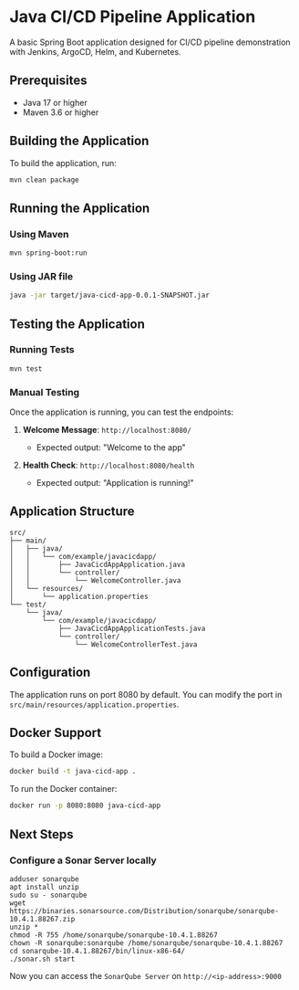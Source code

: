 # Java CI/CD Pipeline Application

A basic Spring Boot application designed for CI/CD pipeline demonstration with Jenkins, ArgoCD, Helm, and Kubernetes.

## Prerequisites

- Java 17 or higher
- Maven 3.6 or higher

## Building the Application

To build the application, run:

```bash
mvn clean package
```

## Running the Application

### Using Maven
```bash
mvn spring-boot:run
```

### Using JAR file
```bash
java -jar target/java-cicd-app-0.0.1-SNAPSHOT.jar
```

## Testing the Application

### Running Tests
```bash
mvn test
```

### Manual Testing
Once the application is running, you can test the endpoints:

1. **Welcome Message**: `http://localhost:8080/`
   - Expected output: "Welcome to the app"

2. **Health Check**: `http://localhost:8080/health`
   - Expected output: "Application is running!"

## Application Structure

```
src/
├── main/
│   ├── java/
│   │   └── com/example/javacicdapp/
│   │       ├── JavaCicdAppApplication.java
│   │       └── controller/
│   │           └── WelcomeController.java
│   └── resources/
│       └── application.properties
└── test/
    └── java/
        └── com/example/javacicdapp/
            ├── JavaCicdAppApplicationTests.java
            └── controller/
                └── WelcomeControllerTest.java
```

## Configuration

The application runs on port 8080 by default. You can modify the port in `src/main/resources/application.properties`.

## Docker Support

To build a Docker image:

```bash
docker build -t java-cicd-app .
```

To run the Docker container:

```bash
docker run -p 8080:8080 java-cicd-app
``` 

## Next Steps

### Configure a Sonar Server locally

```
adduser sonarqube
apt install unzip
sudo su - sonarqube 
wget https://binaries.sonarsource.com/Distribution/sonarqube/sonarqube-10.4.1.88267.zip
unzip *
chmod -R 755 /home/sonarqube/sonarqube-10.4.1.88267 
chown -R sonarqube:sonarqube /home/sonarqube/sonarqube-10.4.1.88267
cd sonarqube-10.4.1.88267/bin/linux-x86-64/
./sonar.sh start
```

Now you can access the `SonarQube Server` on `http://<ip-address>:9000` 